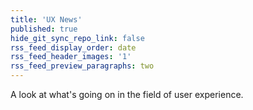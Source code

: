 ```yaml
---
title: 'UX News'
published: true
hide_git_sync_repo_link: false
rss_feed_display_order: date
rss_feed_header_images: '1'
rss_feed_preview_paragraphs: two
---
```


A look at what's going on in the field of user experience.
